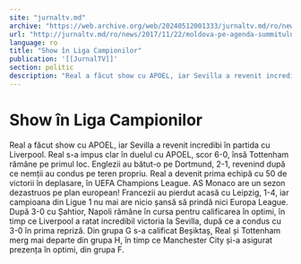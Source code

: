 ```yaml
---
site: "jurnaltv.md"
archive: "https://web.archive.org/web/20240512001333/jurnaltv.md/ro/news/2017/11/22/moldova-pe-agenda-summitului-de-la-bruxelles-10311437/"
url: "http://jurnaltv.md/ro/news/2017/11/22/moldova-pe-agenda-summitului-de-la-bruxelles-10311437/"
language: ro
title: "Show în Liga Campionilor"
publication: '[[JurnalTV]]'
section: politic
description: "Real a făcut show cu APOEL, iar Sevilla a revenit incredibi &icirc;n partida cu Liverpool. Real s-a impus clar &icirc;n duelul cu APOEL, scor 6-0, &icirc;nsă..."
---
```


# Show în Liga Campionilor

Real a făcut show cu APOEL, iar Sevilla a revenit incredibi în partida cu Liverpool. Real s-a impus clar în duelul cu APOEL, scor 6-0, însă Tottenham rămâne pe primul loc. Englezii au bătut-o pe Dortmund, 2-1, revenind după ce nemții au condus pe teren propriu. Real a devenit prima echipă cu 50 de victorii în deplasare, în UEFA Champions League. AS Monaco are un sezon dezastruos pe plan european! Francezii au pierdut acasă cu Leipzig, 1-4, iar campioana din Ligue 1 nu mai are nicio șansă să prindă nici Europa League. După 3-0 cu Șahtior, Napoli rămâne în cursa pentru calificarea în optimi, în timp ce Liverpool a ratat incredibil victoria la Sevilla, după ce a condus cu 3-0 în prima repriză. Din grupa G s-a calificat Beșiktaș, Real și Tottenham merg mai departe din grupa H, în timp ce Manchester City și-a asigurat prezența în optimi, din grupa F.